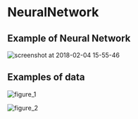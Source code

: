 # NeuralNetwork

## Example of Neural Network

![screenshot at 2018-02-04 15-55-46](https://user-images.githubusercontent.com/30857998/35779438-e8834ffa-09c4-11e8-8a59-bae23e35ad48.png)

## Examples of data
![figure_1](https://user-images.githubusercontent.com/30857998/35779525-3d3c985c-09c6-11e8-833a-42276a1b020c.png)

![figure_2](https://user-images.githubusercontent.com/30857998/35779526-3d601a5c-09c6-11e8-8f7a-3d694f3cd96f.png)
